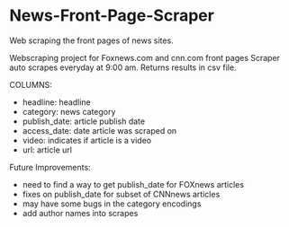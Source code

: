 # News-Front-Page-Scraper
Web scraping the front pages of news sites.

Webscraping project for Foxnews.com and cnn.com front pages
Scraper auto scrapes everyday at 9:00 am.
Returns results in csv file. 

COLUMNS:
- headline: headline
- category: news category
- publish_date: article publish date
- access_date: date article was scraped on 
- video: indicates if article is a video 
- url: article url

Future Improvements:
- need to find a way to get publish_date for FOXnews articles
- fixes on publish_date for subset of CNNnews articles
- may have some bugs in the category encodings
- add author names into scrapes
